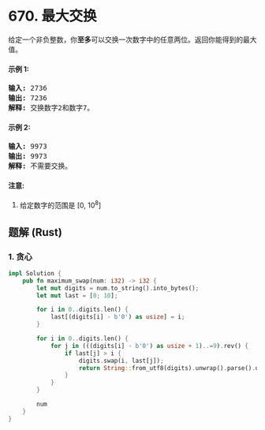 # 670. 最大交换
给定一个非负整数，你**至多**可以交换一次数字中的任意两位。返回你能得到的最大值。

#### 示例 1:
<pre>
<strong>输入:</strong> 2736
<strong>输出:</strong> 7236
<strong>解释:</strong> 交换数字2和数字7。
</pre>

#### 示例 2:
<pre>
<strong>输入:</strong> 9973
<strong>输出:</strong> 9973
<strong>解释:</strong> 不需要交换。
</pre>

#### 注意:
1. 给定数字的范围是 [0, 10<sup>8</sup>]

## 题解 (Rust)

### 1. 贪心
```Rust
impl Solution {
    pub fn maximum_swap(num: i32) -> i32 {
        let mut digits = num.to_string().into_bytes();
        let mut last = [0; 10];

        for i in 0..digits.len() {
            last[(digits[i] - b'0') as usize] = i;
        }

        for i in 0..digits.len() {
            for j in (((digits[i] - b'0') as usize + 1)..=9).rev() {
                if last[j] > i {
                    digits.swap(i, last[j]);
                    return String::from_utf8(digits).unwrap().parse().unwrap();
                }
            }
        }

        num
    }
}
```
